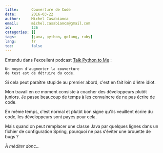 ```yaml
---
title:      Couverture de Code
date:       2016-03-22
author:     Michel Casabianca
email:      michel.casabianca@gmail.com
id:         126
categories: []
tags:       [java, python, golang, ruby]
lang:       fr
toc:        false
---
```


Entendu dans l'excellent podcast [Talk Python to Me](https://talkpython.fm/) :

```
Un moyen d'augmenter la couverture
de test est de détruire du code.
```

<!--more-->

Si cela peut paraître stupide au premier abord, c'est en fait loin d'être idiot.

Mon travail en ce moment consiste à coacher des développeurs plutôt juniors. Je passe beaucoup de temps à les convaincre de ne pas écrire de code.

En même temps, c'est normal et plutôt bon signe qu'ils veuillent écrire du code, les développeurs sont payés pour cela.

Mais quand on peut remplacer une classe Java par quelques lignes dans un fichier de configuration Spring, pourquoi ne pas s'éviter une brouette de bugs ?

*À méditer donc...*
